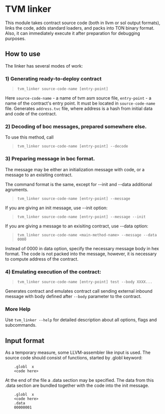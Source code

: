 # TVM linker

This module takes contract source code (both in llvm or sol 
output formats), links the code, adds standard loaders,
and packs into TON binary format. Also, it can immediately
execute it after preparation for debugging purposes.

## How to use

The linker has several modes of work:

### 1) Generating ready-to-deploy contract
> `tvm_linker source-code-name [entry-point]`

Here `source-code-name` - a name of tvm asm source file, `entry-point` - a name of the contract's entry point. It must be located in `source-code-name` file.
Generates `address.tvc` file, where address is a hash from initial data and code of the contract.

### 2) Decoding of boc messages, prepared somewhere else.
To use this method, call
> `tvm_linker source-code-name [entry-point] --decode`

### 3) Preparing message in boc format.
The message may be either an initialization message with code,
or a message to an exisiting contract.

The command format is the same, except for --init and --data additional
agruments.

> `tvm_linker source-code-name [entry-point] --message`

If you are giving an init message, use --init option:

> `tvm_linker source-code-name [entry-point] --message --init`

If you are giving a message to an exisiting contract, use --data option:

> `tvm_linker source-code-name <main-method-name> --message --data 0000`

Instead of 0000 in data option, specify the necessary message body in hex
format. The code is not packed into the message, however, it is necessary
to compute address of the contract.

### 4) Emulating execution of the contract:

> `tvm_linker source-code-name [entry-point] test --body XXXX...`

Generates contract and emulates contract call sending external inbound message with body defined after `--body` parameter to the contract.

### More Help
Use `tvm_linker --help` for detailed description about all options, flags and subcommands.

## Input format

As a temporary measure, some LLVM-assembler like input is used.
The source code should consist of functions, started by .globl keyword:

```
	.globl	x
	<code here>
```

At the end of the file a .data section may be specified.
The data from this .data section are bundled together with the code
into the init message.

```
	.globl	x
	<code here>
	.data
	00000001
```